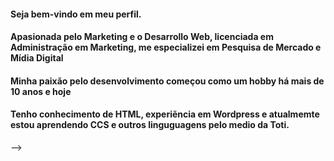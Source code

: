 #### Seja bem-vindo em meu perfil.
#### Apasionada pelo Marketing e o Desarrollo Web, licenciada em Administração em Marketing, me especializei em Pesquisa de Mercado e Mídia Digital
#### Minha paixão pelo desenvolvimento começou como um hobby há mais de 10 anos e hoje 

#### Tenho conhecimento de HTML, experiẽncia em Wordpress e atualmemte estou aprendendo CCS e outros linguguagens pelo medio da Toti.








-->
